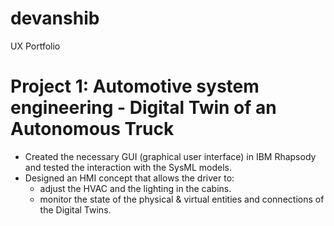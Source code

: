 # devanshib
UX Portfolio
# Project 1: Automotive system engineering - Digital Twin of an Autonomous Truck
- Created the necessary GUI (graphical user interface) in IBM Rhapsody and tested the interaction with the SysML models.
- Designed an HMI concept that allows the driver to:
    - adjust the HVAC and the lighting in the cabins.
    - monitor the state of the physical & virtual entities and connections of the Digital Twins.
